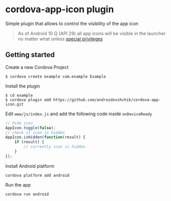 # cordova-app-icon plugin

Simple plugin that allows to control the visibility of the app icon

> As of Android 10 Q (API 29) all app icons will be visible in the launcher no matter what unless [special privileges](https://developer.android.com/reference/android/content/pm/LauncherApps#getActivityList(java.lang.String,%20android.os.UserHandle))

## Getting started

Create a new Cordova Project

    $ cordova create example com.example Example
    
Install the plugin

    $ cd example
    $ cordova plugin add https://github.com/androidovshchik/cordova-app-icon.git
    

Edit `www/js/index.js` and add the following code inside `onDeviceReady`

```js
// hide icon
AppIcon.toggle(false);
// check if icon is hidden
AppIcon.isHidden(function(result) {
    if (result) {
        // currently icon is hidden    
    }
});
```

Install Android platform

    cordova platform add android
    
Run the app

    cordova run android